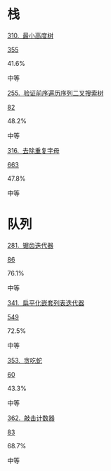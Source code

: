 # 栈

[310.  最小高度树](https://leetcode-cn.com/problems/minimum-height-trees)

[355](https://leetcode-cn.com/problems/minimum-height-trees/solution)

41.6%

中等

[255.  验证前序遍历序列二叉搜索树](https://leetcode-cn.com/problems/verify-preorder-sequence-in-binary-search-tree)

[82](https://leetcode-cn.com/problems/verify-preorder-sequence-in-binary-search-tree/solution)

48.2%

中等

[316.  去除重复字母](https://leetcode-cn.com/problems/remove-duplicate-letters)

[663](https://leetcode-cn.com/problems/remove-duplicate-letters/solution)

47.8%

中等

# 队列

[281.  锯齿迭代器](https://leetcode-cn.com/problems/zigzag-iterator)

[86](https://leetcode-cn.com/problems/zigzag-iterator/solution)

76.1%

中等

[341.  扁平化嵌套列表迭代器](https://leetcode-cn.com/problems/flatten-nested-list-iterator)

[549](https://leetcode-cn.com/problems/flatten-nested-list-iterator/solution)

72.5%

中等

[353.  贪吃蛇](https://leetcode-cn.com/problems/design-snake-game)

[60](https://leetcode-cn.com/problems/design-snake-game/solution)

43.3%

中等

[362.  敲击计数器](https://leetcode-cn.com/problems/design-hit-counter)

[83](https://leetcode-cn.com/problems/design-hit-counter/solution)

68.7%

中等
